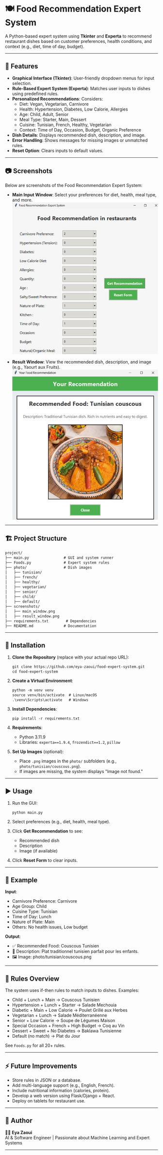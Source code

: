 # 🍽️ Food Recommendation Expert System

A Python-based expert system using **Tkinter** and **Experta** to recommend restaurant dishes based on customer preferences, health conditions, and context (e.g., diet, time of day, budget).

---

## 📌 Features

- **Graphical Interface (Tkinter)**: User-friendly dropdown menus for input selection.
- **Rule-Based Expert System (Experta)**: Matches user inputs to dishes using predefined rules.
- **Personalized Recommendations**: Considers:
  - Diet: Vegan, Vegetarian, Carnivore
  - Health: Hypertension, Diabetes, Low Calorie, Allergies
  - Age: Child, Adult, Senior
  - Meal Type: Starter, Main, Dessert
  - Cuisine: Tunisian, French, Healthy, Vegetarian
  - Context: Time of Day, Occasion, Budget, Organic Preference
- **Dish Details**: Displays recommended dish, description, and image.
- **Error Handling**: Shows messages for missing images or unmatched rules.
- **Reset Option**: Clears inputs to default values.

---
## 📷 Screenshots

Below are screenshots of the Food Recommendation Expert System:

- **Main Input Window**: Select your preferences for diet, health, meal type, and more.
  ![Main Input Window](screenshots/main_window.png)

- **Result Window**: View the recommended dish, description, and image (e.g., Yaourt aux Fruits).
  ![Result Window](screenshots/result_window.png)

---

## 🏗️ Project Structure

```
project/
├── main.py                # GUI and system runner
├── Foods.py               # Expert system rules
├── photo/                 # Dish images
│   ├── tunisian/
│   ├── french/
│   ├── healthy/
│   ├── vegetarian/
│   ├── senior/
│   ├── child/
│   ├── default/
├── screenshots/
│   ├── main_window.png
│   ├── result_window.png
├── requirements.txt        # Dependencies
├── README.md              # Documentation
```

---

## 🚀 Installation

1. **Clone the Repository** (replace with your actual repo URL):

   ```
   git clone https://github.com/eya-zaoui/food-expert-system.git
   cd food-expert-system
   ```

2. **Create a Virtual Environment**:

   ```
   python -m venv venv
   source venv/bin/activate  # Linux/macOS
   .\venv\Scripts\activate   # Windows
   ```

3. **Install Dependencies**:

   ```
   pip install -r requirements.txt
   ```

4. **Requirements**:

   - Python 3.11.9
   - Libraries: `experta==1.9.4`, `frozendict==1.2`, `pillow`

5. **Set Up Images** (optional):

   - Place `.png` images in the `photo/` subfolders (e.g., `photo/tunisian/couscous.png`).
   - If images are missing, the system displays "Image not found."

---

## ▶️ Usage

1. Run the GUI:

   ```
   python main.py
   ```

2. Select preferences (e.g., diet, health, meal type).

3. Click **Get Recommendation** to see:

   - Recommended dish
   - Description
   - Image (if available)

4. Click **Reset Form** to clear inputs.

---

## 📖 Example

**Input**:

- Carnivore Preference: Carnivore
- Age Group: Child
- Cuisine Type: Tunisian
- Time of Day: Lunch
- Nature of Plate: Main
- Others: No health issues, Low budget

**Output**:

- ✅ Recommended Food: Couscous Tunisien
- 📝 Description: Plat traditionnel tunisien parfait pour les enfants.
- 🖼️ Image: photo/tunisian/couscous.png

---

## 🧠 Rules Overview

The system uses if-then rules to match inputs to dishes. Examples:

- Child + Lunch + Main → Couscous Tunisien
- Hypertension + Lunch + Starter → Salade Mechouia
- Diabetic + Main + Low Calorie → Poulet Grillé aux Herbes
- Vegetarian + Lunch → Salade Méditerranéenne
- Senior + Low Calorie → Soupe de Légumes Maison
- Special Occasion + French + High Budget → Coq au Vin
- Dessert + Sweet + No Diabetes → Baklawa Tunisienne
- Default (no match) → Plat du Jour

See `Foods.py` for all 20+ rules.

---

## ⚡ Future Improvements

- Store rules in JSON or a database.
- Add multi-language support (e.g., English, French).
- Include nutritional information (calories, protein).
- Develop a web version using Flask/Django + React.
- Deploy on tablets for restaurant use.

---

## 📌 Author

👩‍💻 **Eya Zaoui**\
AI & Software Engineer | Passionate about Machine Learning and Expert Systems

---